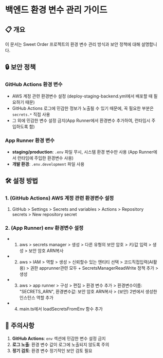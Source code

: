 # 백엔드 환경 변수 관리 가이드

## 📋 개요

이 문서는 Sweet Order 프로젝트의 환경 변수 관리 방식과 보안 정책에 대해 설명합니다.

## 🔒 보안 정책

### GitHub Actions 환경 변수

- AWS 계정 관련 환경변수 설정 (deploy-staging-backend.yml에서 배포할 때 필요하기 때문)
- GitHub Actions 로그에 민감한 정보가 노출될 수 있기 때문에, 꼭 필요한 부분은 `secrets.*` 직접 사용
- 그 외에 민감한 변수 설정 금지(App Runner에서 환경변수 추가하여, 런타임시 주입하도록 함)

### App Runner 환경 변수

- **staging/production**: `.env` 파일 무시, 시스템 환경 변수만 사용 (App Runner에서 런타임에 주입한 환경변수 사용)
- **개발 환경**: `.env.development` 파일 사용

## 🛠️ 설정 방법

### 1. (GitHub Actions) AWS 계정 관련 환경변수 설정

1. GitHub > Settings > Secrets and variables > Actions > Repository secrets > New repository secret

### 2. (App Runner) env 환경변수 설정

- 1. aws > secrets manager > 생성 > 다른 유형의 보안 암호 > 키/값 입력 > 생성 > 보안 암호 ARN복사
- 2. aws > IAM > 역할 > 생성 > 신뢰할수 있는 엔티티 선택 > 코드직접입력(AI활용) > 권한 apprunner관련 모두 + SecretsManagerReadWrite 정책 추가 > 생성
- 3. aws > app runner > 구성 > 편집 > 환경 변수 추가 > 환경변수이름: "SECRETS_ARN", 환경변수값: 보안 암호 ARN복사 > (보안) 2번에서 생성한 인스턴스 역할 추가
- 4. main.ts에서 loadSecretsFromEnv 함수 추가

## 🚨 주의사항

1. **GitHub Actions**: `env` 섹션에 민감한 변수 설정 금지
2. **로그 노출**: 환경 변수 값이 로그에 노출되지 않도록 주의
3. **정기 검토**: 환경 변수 정기적인 보안 검토 필요
